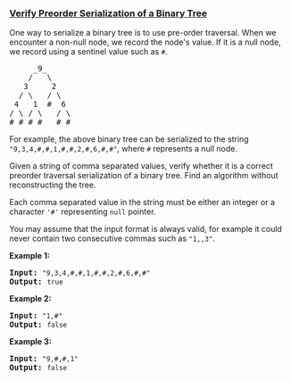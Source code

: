 ### [Verify Preorder Serialization of a Binary Tree](https://leetcode.com/problems/verify-preorder-serialization-of-a-binary-tree)

<p>One way to serialize a binary tree is to use pre-order traversal. When we encounter a non-null node, we record the node&#39;s value. If it is a null node, we record using a sentinel value such as <code>#</code>.</p>

<pre>
     _9_
    /   \
   3     2
  / \   / \
 4   1  #  6
/ \ / \   / \
# # # #   # #
</pre>

<p>For example, the above binary tree can be serialized to the string <code>&quot;9,3,4,#,#,1,#,#,2,#,6,#,#&quot;</code>, where <code>#</code> represents a null node.</p>

<p>Given a string of comma separated values, verify whether it is a correct preorder traversal serialization of a binary tree. Find an algorithm without reconstructing the tree.</p>

<p>Each comma separated value in the string must be either an integer or a character <code>&#39;#&#39;</code> representing <code>null</code> pointer.</p>

<p>You may assume that the input format is always valid, for example it could never contain two consecutive commas such as <code>&quot;1,,3&quot;</code>.</p>

<p><b>Example 1:</b></p>

<pre>
<strong>Input: </strong><code>&quot;9,3,4,#,#,1,#,#,2,#,6,#,#&quot;</code>
<strong>Output: </strong><code>true</code></pre>

<p><b>Example 2:</b></p>

<pre>
<strong>Input: </strong><code>&quot;1,#&quot;</code>
<strong>Output: </strong><code>false</code>
</pre>

<p><b>Example 3:</b></p>

<pre>
<strong>Input: </strong><code>&quot;9,#,#,1&quot;</code>
<strong>Output: </strong><code>false</code></pre>
